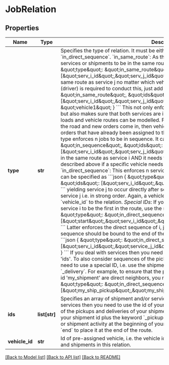 # JobRelation

## Properties
Name | Type | Description | Notes
------------ | ------------- | ------------- | -------------
**type** | **str** | Specifies the type of relation. It must be either of type &#x60;in_same_route&#x60;, &#x60;in_sequence&#x60; or &#x60;in_direct_sequence&#x60;.  &#x60;in_same_route&#x60;: As the name suggest, it enforces the specified services or shipments to be in the same route. It can be specified as follows:  &#x60;&#x60;&#x60;json {    \&quot;type\&quot;: \&quot;in_same_route\&quot;,    \&quot;ids\&quot;: [\&quot;serv_i_id\&quot;,\&quot;serv_j_id\&quot;] } &#x60;&#x60;&#x60;  This enforces service i to be in the same route as service j no matter which vehicle will be employed. If a specific vehicle (driver) is required to conduct this, just add a &#x60;vehicle_id&#x60; like this:  &#x60;&#x60;&#x60; {    \&quot;type\&quot;: \&quot;in_same_route\&quot;,    \&quot;ids\&quot;: [\&quot;serv_i_id\&quot;,\&quot;serv_j_id\&quot;],    \&quot;vehicle_id\&quot;: \&quot;vehicle1\&quot; } &#x60;&#x60;&#x60;  This not only enforce service i and j to be in the same route, but also makes sure that both services are in the route of &#x60;vehicle1&#x60;.  *Tip*: This way initial loads and vehicle routes can be modelled. For example, if your vehicles are already on the road and new orders come in, then vehicles can still be rescheduled subject to the orders that have already been assigned to these vehicles.    &#x60;in_sequence&#x60;: This relation type enforces n jobs to be in sequence. It can be specified as  &#x60;&#x60;&#x60;json {    \&quot;type\&quot;: \&quot;in_sequence\&quot;,    \&quot;ids\&quot;: [\&quot;serv_i_id\&quot;,\&quot;serv_j_id\&quot;] } &#x60;&#x60;&#x60;  which means that service j need to be in the same route as service i AND it needs to occur somewhere after service i. As described above if a specific vehicle needs to conduct this, just add &#x60;vehicle_id&#x60;.   &#x60;in_direct_sequence&#x60;: This enforces n services or shipments to be in direct sequence. It can be specified as  &#x60;&#x60;&#x60;json {    \&quot;type\&quot;: \&quot;in_direct_sequence\&quot;,    \&quot;ids\&quot;: [\&quot;serv_i_id\&quot;,\&quot;serv_j_id\&quot;,\&quot;serv_k_id\&quot;] } &#x60;&#x60;&#x60;  yielding service j to occur directly after service i, and service k to occur directly after service j i.e. in strong order. Again, a vehicle can be assigned a priority by adding a &#x60;vehicle_id&#x60; to the relation.   *Special IDs*: If you look at the previous example and you want service i to be the first in the route, use the special ID &#x60;start&#x60; as follows:  &#x60;&#x60;&#x60;json {    \&quot;type\&quot;: \&quot;in_direct_sequence\&quot;,    \&quot;ids\&quot;: [\&quot;start\&quot;,\&quot;serv_i_id\&quot;,\&quot;serv_j_id\&quot;,\&quot;serv_k_id\&quot;] } &#x60;&#x60;&#x60;  Latter enforces the direct sequence of i, j and k at the beginning of the route. If this sequence should be bound to the end of the route, use the special ID &#x60;end&#x60; like this:  &#x60;&#x60;&#x60;json {    \&quot;type\&quot;: \&quot;in_direct_sequence\&quot;,    \&quot;ids\&quot;: [\&quot;serv_i_id\&quot;,\&quot;service_j_id\&quot;,\&quot;serv_k_id\&quot;,\&quot;end\&quot;] } &#x60;&#x60;&#x60;  If you deal with services then you need to use the &#x27;id&#x27; of your services in the field &#x27;ids&#x27;. To also consider sequences of the pickups and deliveries of your shipments, you need to use a special ID, i.e. use the shipment id plus the keyword &#x60;_pickup&#x60; or &#x60;_delivery&#x60;. For example, to ensure that the pickup and delivery of the shipment with the id &#x27;my_shipment&#x27; are direct neighbors, you need the following specification:  &#x60;&#x60;&#x60; {    \&quot;type\&quot;: \&quot;in_direct_sequence\&quot;,    \&quot;ids\&quot;: [\&quot;my_ship_pickup\&quot;,\&quot;my_ship_delivery\&quot;] } &#x60;&#x60;&#x60;   | 
**ids** | **list[str]** | Specifies an array of shipment and/or service ids that are in relation. If you deal with services then you need to use the id of your services in ids. To also consider sequences of the pickups and deliveries of your shipments, you need to use a special ID, i.e. use your shipment id plus the keyword &#x60;_pickup&#x60; or &#x60;_delivery&#x60;. If you want to place a service or shipment activity at the beginning of your route, use the special ID &#x60;start&#x60;. In turn, use &#x60;end&#x60; to place it at the end of the route. | 
**vehicle_id** | **str** | Id of pre-assigned vehicle, i.e. the vehicle id that is determined to conduct the services and shipments in this relation. | [optional] 

[[Back to Model list]](../README.md#documentation-for-models) [[Back to API list]](../README.md#documentation-for-api-endpoints) [[Back to README]](../README.md)

